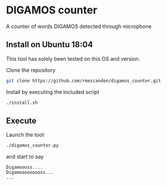 # DIGAMOS counter

A counter of words DIGAMOS detected through microphone

## Install on Ubuntu 18:04

This tool has solely been tested on this OS and version.

Clone the repository

```sh
git clone https://github.com/rmescandon/digamos_counter.git
```

Install by executing the included script
```sh
./install.sh
```

## Execute

Launch the tool:

```sh
./digamos_counter.py
```

and start to say

```
Digamoooss....
Digamooooooooss...
...

```
